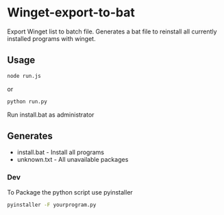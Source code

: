 # Winget-export-to-bat
Export Winget list to batch file.
Generates a bat file to reinstall all currently installed programs with winget.
## Usage

```bash
node run.js
```
or
```bash
python run.py
```
Run install.bat as administrator

## Generates

- install.bat - Install all programs
- unknown.txt - All unavailable packages


### Dev

To Package the python script use pyinstaller

```bash
pyinstaller -F yourprogram.py
```
